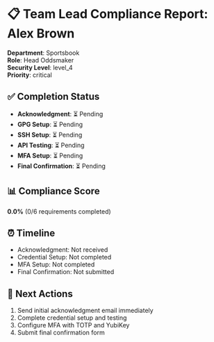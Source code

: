# 📋 Team Lead Compliance Report: Alex Brown

**Department**: Sportsbook  
**Role**: Head Oddsmaker  
**Security Level**: level_4  
**Priority**: critical

## ✅ Completion Status

- **Acknowledgment**: ⏳ Pending
- **GPG Setup**: ⏳ Pending
- **SSH Setup**: ⏳ Pending
- **API Testing**: ⏳ Pending
- **MFA Setup**: ⏳ Pending
- **Final Confirmation**: ⏳ Pending

## 📊 Compliance Score

**0.0%** (0/6 requirements completed)

## ⏰ Timeline

- Acknowledgment: Not received
- Credential Setup: Not completed
- MFA Setup: Not completed
- Final Confirmation: Not submitted

## 🎯 Next Actions

1. Send initial acknowledgment email immediately
2. Complete credential setup and testing
3. Configure MFA with TOTP and YubiKey
4. Submit final confirmation form

